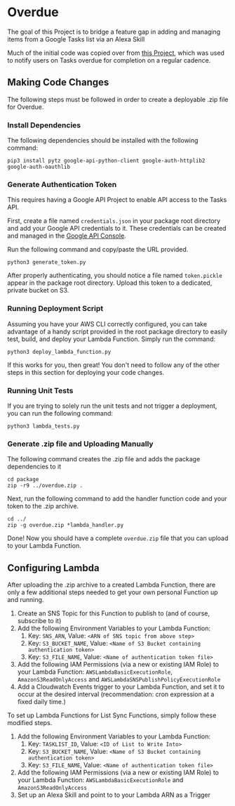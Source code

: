 # Overdue

The goal of this Project is to bridge a feature gap in adding and managing items from a Google Tasks list via an Alexa Skill

Much of the initial code was copied over from [this Project](https://github.com/Zaaptastic/Overdue), which was used to notify users on Tasks overdue for completion on a regular cadence. 

## Making Code Changes

The following steps must be followed in order to create a deployable .zip file for Overdue.

### Install Dependencies

The following dependencies should be installed with the following command:

```
pip3 install pytz google-api-python-client google-auth-httplib2 google-auth-oauthlib
```

### Generate Authentication Token

This requires having a Google API Project to enable API access to the Tasks API.

First, create a file named `credentials.json` in your package root directory and add your Google API credentials to it. These credentials can be created and managed in the [Google API Console](https://console.developers.google.com/apis/credentials).

Run the following command and copy/paste the URL provided. 

```
python3 generate_token.py
```

After properly authenticating, you should notice a file named `token.pickle` appear in the package root directory. Upload this token to a dedicated, private bucket on S3.

### Running Deployment Script
Assuming you have your AWS CLI correctly configured, you can take advantage of a handy script provided in the root package directory to easily test, build, and deploy your Lambda Function. Simply run the command:

```
python3 deploy_lambda_function.py
```

If this works for you, then great! You don't need to follow any of the other steps in this section for deploying your code changes.

### Running Unit Tests

If you are trying to solely run the unit tests and not trigger a deployment, you can run the following command: 

```
python3 lambda_tests.py
```

### Generate .zip file and Uploading Manually

The following command creates the .zip file and adds the package dependencies to it

```
cd package
zip -r9 ../overdue.zip .
```

Next, run the following command to add the handler function code and your token to the .zip archive.

```
cd ../
zip -g overdue.zip *lambda_handler.py
```

Done! Now you should have a complete `overdue.zip` file that you can upload to your Lambda Function.

## Configuring Lambda

After uploading the .zip archive to a created Lambda Function, there are only a few additional steps needed to get your own personal Function up and running.

1. Create an SNS Topic for this Function to publish to (and of course, subscribe to it)
1. Add the following Environment Variables to your Lambda Function:
    1. Key: `SNS_ARN`, Value: `<ARN of SNS topic from above step>`
    1. Key: `S3_BUCKET_NAME`, Value: `<Name of S3 Bucket containing authentication token>`
    1. Key: `S3_FILE_NAME`, Value: `<Name of authentication token file>`
1. Add the following IAM Permissions (via a new or existing IAM Role) to your Lambda Function: `AWSLambdaBasicExecutionRole`, `AmazonS3ReadOnlyAccess` and `AWSLambdaSNSPublishPolicyExecutionRole`
1. Add a Cloudwatch Events trigger to your Lambda Function, and set it to occur at the desired interval (recommendation: cron expression at a fixed daily time.)

To set up Lambda Functions for List Sync Functions, simply follow these modified steps.

1. Add the following Environment Variables to your Lambda Function:
	1. Key: `TASKLIST_ID`, Value: `<ID of List to Write Into>`
    1. Key: `S3_BUCKET_NAME`, Value: `<Name of S3 Bucket containing authentication token>`
    1. Key: `S3_FILE_NAME`, Value: `<Name of authentication token file>`
1. Add the following IAM Permissions (via a new or existing IAM Role) to your Lambda Function: `AWSLambdaBasicExecutionRole` and `AmazonS3ReadOnlyAccess` 
1. Set up an Alexa Skill and point to to your Lambda ARN as a Trigger